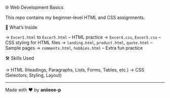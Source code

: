 🌐 Web Development Basics

This repo contains my beginner-level HTML and CSS assignments.

📄 What’s Inside

-> `Excer1.html` to `Excer5.html` – HTML practice
-> `Excer4.css`, `Excer5.css` – CSS styling for HTML files
-> `landing.html`, `product.html`, `quote.html` – Sample pages
-> `comments.html`, `hobbies.html` – Extra fun practice

🛠️ Skills Used

-> HTML (Headings, Paragraphs, Lists, Forms, Tables, etc.)
-> CSS (Selectors, Styling, Layout)

---

Made with ❤️ by **aniieee-p**
